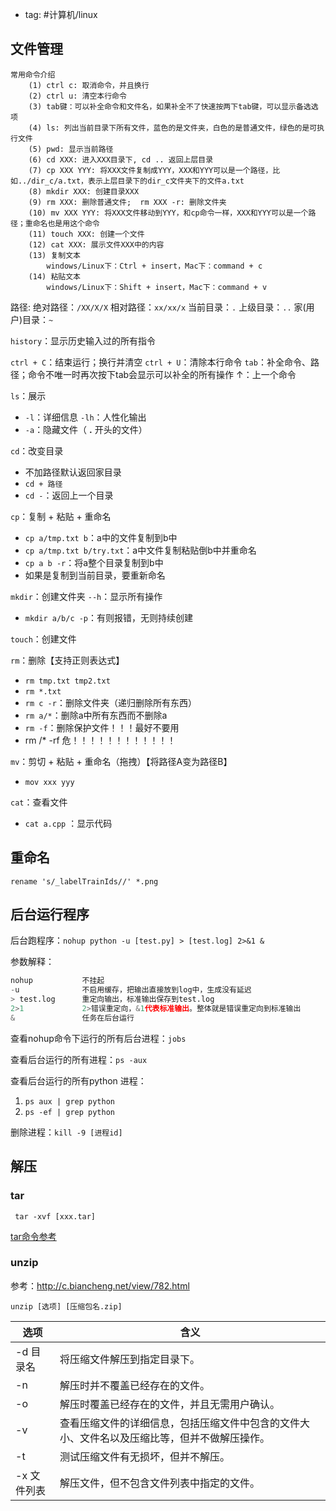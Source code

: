 - tag: #计算机/linux 


## 文件管理

```shell
常用命令介绍
    (1) ctrl c: 取消命令，并且换行
    (2) ctrl u: 清空本行命令
    (3) tab键：可以补全命令和文件名，如果补全不了快速按两下tab键，可以显示备选选项
    (4) ls: 列出当前目录下所有文件，蓝色的是文件夹，白色的是普通文件，绿色的是可执行文件
    (5) pwd: 显示当前路径
    (6) cd XXX: 进入XXX目录下, cd .. 返回上层目录
    (7) cp XXX YYY: 将XXX文件复制成YYY，XXX和YYY可以是一个路径，比如../dir_c/a.txt，表示上层目录下的dir_c文件夹下的文件a.txt
    (8) mkdir XXX: 创建目录XXX
    (9) rm XXX: 删除普通文件;  rm XXX -r: 删除文件夹
    (10) mv XXX YYY: 将XXX文件移动到YYY，和cp命令一样，XXX和YYY可以是一个路径；重命名也是用这个命令
    (11) touch XXX: 创建一个文件
    (12) cat XXX: 展示文件XXX中的内容
    (13) 复制文本
        windows/Linux下：Ctrl + insert，Mac下：command + c
    (14) 粘贴文本
        windows/Linux下：Shift + insert，Mac下：command + v
```

路径:
绝对路径：`/XX/X/X`
相对路径：`xx/xx/x`
当前目录：`.`
上级目录：`..`
家(用户)目录：`~`

`history`：显示历史输入过的所有指令

`ctrl + C`：结束运行；换行并清空
`ctrl + U`：清除本行命令
`tab`：补全命令、路径；命令不唯一时再次按下tab会显示可以补全的所有操作
$\uparrow$：上一个命令

`ls`：展示
- `-l`：详细信息 `-lh`：人性化输出
- `-a`：隐藏文件（ **.** 开头的文件）


`cd`：改变目录
- 不加路径默认返回家目录
- `cd + 路径`
- `cd -`：返回上一个目录



`cp`：复制 + 粘贴 + 重命名
- `cp a/tmp.txt b`：a中的文件复制到b中
- `cp a/tmp.txt b/try.txt`：a中文件复制粘贴倒b中并重命名
- `cp a b -r`：将a整个目录复制到b中
- 如果是复制到当前目录，要重新命名



`mkdir`：创建文件夹 `--h`：显示所有操作
- `mkdir a/b/c -p`：有则报错，无则持续创建

`touch`：创建文件

`rm`：删除【支持正则表达式】
- `rm tmp.txt tmp2.txt`
- `rm *.txt`
- `rm c -r`：删除文件夹（递归删除所有东西）
- `rm a/*`：删除a中所有东西而不删除a
- `rm -f`：删除保护文件！！！最好不要用
- rm /* -rf 危！！！！！！！！！！！！


`mv`：剪切 + 粘贴 + 重命名（拖拽）【将路径A变为路径B】
- `mov xxx yyy`


`cat`：查看文件
- `cat a.cpp` ：显示代码



## 重命名

`rename 's/_labelTrainIds//' *.png`

## 后台运行程序

后台跑程序：`nohup python -u [test.py] > [test.log] 2>&1 &`

参数解释：

```python
nohup			不挂起
-u	 			不启用缓存，把输出直接放到log中，生成没有延迟
> test.log		重定向输出，标准输出保存到test.log
2>1				2>错误重定向，&1代表标准输出。整体就是错误重定向到标准输出
&				任务在后台运行
```



查看nohup命令下运行的所有后台进程：`jobs`

查看后台运行的所有进程：`ps -aux`

查看后台运行的所有python 进程：

1. `ps aux | grep python`
2. `ps -ef | grep python`

删除进程：`kill -9 [进程id]`



## 解压

### tar

` tar -xvf [xxx.tar]`

[tar命令参考](https://www.cnblogs.com/luozeng/p/8674529.html)

### unzip

参考：http://c.biancheng.net/view/782.html

`unzip [选项] [压缩包名.zip]`

| 选项        | 含义                                                         |
| ----------- | ------------------------------------------------------------ |
| -d 目录名   | 将压缩文件解压到指定目录下。                                 |
| -n          | 解压时并不覆盖已经存在的文件。                               |
| -o          | 解压时覆盖已经存在的文件，并且无需用户确认。                 |
| -v          | 查看压缩文件的详细信息，包括压缩文件中包含的文件大小、文件名以及压缩比等，但并不做解压操作。 |
| -t          | 测试压缩文件有无损坏，但并不解压。                           |
| -x 文件列表 | 解压文件，但不包含文件列表中指定的文件。                     |

